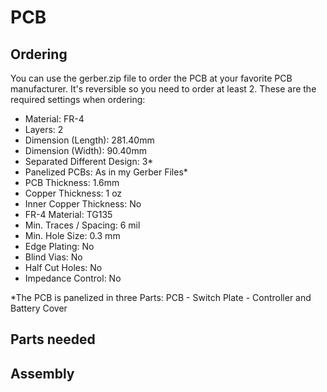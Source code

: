 
# PCB

## Ordering

You can use the gerber.zip file to order the PCB at your favorite PCB manufacturer. It's reversible so you need to order at least 2. These are the required settings when ordering:

 - Material: FR-4
 - Layers: 2
 - Dimension (Length): 281.40mm
 - Dimension (Width): 90.40mm
 - Separated Different Design: 3*
 - Panelized PCBs: As in my Gerber Files* 
 - PCB Thickness: 1.6mm
 - Copper Thickness: 1 oz
 - Inner Copper Thickness: No
 - FR-4 Material: TG135
 - Min. Traces / Spacing: 6 mil
 - Min. Hole Size: 0.3 mm
 - Edge Plating: No
 - Blind Vias: No
 - Half Cut Holes: No
 - Impedance Control: No

*The PCB is panelized in three Parts: PCB - Switch Plate - Controller and Battery Cover


## Parts needed 

## Assembly